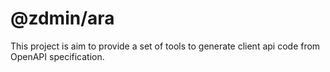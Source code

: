 # @zdmin/ara

This project is aim to provide a set of tools to generate client api code from OpenAPI specification.

